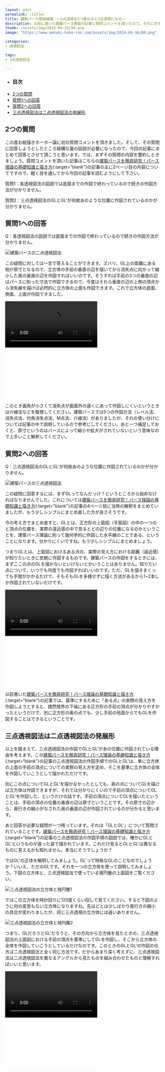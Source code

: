 ```yaml
---
layout: post
permalink: :title/
title: 建築パース理論補講　〜2点透視を2つ重ねると3点透視になる〜
description: 以前に書いた建築パース理論の記事に質問コメントを頂いたので、それに対する回答として二点透視図法と三点透視図法における立方体の作図方法を動画で説明しています。
thumb: /assets/img/2014-04-16/00.png
image: "https://www.oekaki-hoho-ron.com/assets/img/2014-04-16/00.png"

categories:
- 透視図法

tags:
- 3点透視図法

---
```


- ### 目次
- [2つの質問](#2つの質問)
- [質問1への回答](#質問1への回答)
- [質問2への回答](#質問2への回答)
- [三点透視図法は二点透視図法の発展形](#三点透視図法は二点透視図法の発展形)

## 2つの質問

この度お絵描きホーホー論に初の質問コメントを頂きました。そして、その質問に回答しようとしたところ結構な量の図説が必要になったので、今回の記事にまとめて回答とさせて頂こうと思います。では、まずその質問の内容を要約しときましょう。質問コメントを頂いた記事はこちらの[建築パースを徹底研究！パース理論の基礎知識と描き方](/drawing-procedure-of-construction-perspective/index.html){:target="blank"}の記事の主に2ページ目の内容についてですので、軽く目を通してから今回の記事を読むようにして下さい。

質問1：各透視図法の図説では底面までの作図で終わっているので続きの作図方法が分かりません。

質問2：三点透視図法のGLとGL’が何故あのような位置に作図されているのかが分かりません。

## 質問1への回答

Q：各透視図法の図説では底面までの作図で終わっているので続きの作図方法が分かりません。

![建築パースの二点透視図法](/assets/img/2014-04-16/01.png)

この疑問に対しては一言で答えることができます。ズバリ、GL上の距離にある物が原寸となるので、立方体の手前の垂直の辺を描いてから消失点に向かって縮小した奥の垂直の辺を作図すればいいのです。そうすれば手前の3つの垂直の辺はパースに則った寸法で作図できるので、今度はそれら垂直の辺の上側の頂点から消失線を描けば必然的に立方体の上面も作図できます。これで立方体の底面、側面、上面が作図できました。

<video src="/assets/img/2014-04-16/01.mp4" ></video>

<iframe class="article-iframe" src="//www.youtube.com/embed/4V1iNvHXR1o" frameborder="0" allowfullscreen></iframe>

このとき画角が小さくて消失点が画面外の遠くにあって作図しにくいというときは介線法などを駆使してください。建築パースでは5つの作図方法（レベル法、消失点法、対角消失点法、M点法、介線法）がありましたが、それの使い分けについては記事の中で説明しているので参考にしてください。あと一つ補足しておくと、原寸というのはパースによって縮小や拡大がされていないという意味なので上手いこと解釈してください。

## 質問2への回答

Q：三点透視図法のGLとGL’が何故あのような位置に作図されているのかが分かりません。

![建築パースの三点透視図法](/assets/img/2014-04-16/02.png)

この疑問に回答するには、まずGLってなんだっけ？というところから始めなければなりませんでした。これについては[建築パースを徹底研究！パース理論の基礎知識と描き方](/drawing-procedure-of-construction-perspective/index.html){:target="blank"}の記事の4ページ目に当時の解釈をまとめていましたが、もう少しシンプルにまとめ直した方が良さそうです。

今の考え方でまとめ直すと、GLとは、正方形の上面図（平面図）の中の一つのと頂点の位置を、実際の遠近感の中で見るとどの辺りの位置になるのかということを、建築パース理論に則って幾何学的に作図した水平線のことである、ということになります。分かりにくいですね。もう少しシンプルにまとめましょう。

つまりGLとは、上面図におけるある点の、実際の見え方における距離（遠近感）が知りたいときに気軽に作図するものです。建築パースの作図をするときには、まずここの点のGLを描かないといけないとかいうことはありません。知りたい点について、いつでも何度でも作図すればいいのです。ただ、GLを描きまくっても手間がかかるだけで、そもそもGLを多様せずに描く方法があるから1~2本しか作図されていないだけです。

<video src="/assets/img/2014-04-16/02.mp4" ></video>

<iframe class="article-iframe" src="//www.youtube.com/embed/k9WPgVWh7aY" frameborder="0" allowfullscreen></iframe>

以前書いた[建築パースを徹底研究！パース理論の基礎知識と描き方](/drawing-procedure-of-construction-perspective/index.html){:target="blank"}の記事では、基準にするために「ある点」の実際の見え方を作図しようとすると、偶然視界の下端にある正方形の手前の頂点が分かりやすかったというだけで、別に正方形の奥の点でも、少し手前の地面からでもGLを作図することはできるということです。

## 三点透視図法は二点透視図法の発展形

以上を踏まえて、三点透視図法の作図でGLとGL'があの位置に作図されている理由を考えます。この[建築パースを徹底研究！パース理論の基礎知識と描き方](/drawing-procedure-of-construction-perspective/index.html){:target=“blank"}の記事の三点透視図法の作図手順でのGLとGL'は、単に立方体の上面の手前の頂点についての実際の見え方を定め、そこを基準に立方体の全体を作図していこうとして描かれただけです。

別にこの点についてGLとGL'を描かなかったとしても、奥の点についてGLを描けば立方体は作図できますが、それでは分かりにくいので手前の頂点についてGLとGL'を作図した、というだけの話です。手前の頂点についてGLを描いたということは、手前の頂点の位置の垂直の辺は原寸ということです。その原寸の辺から、奥行きの縮小がなされた奥の垂直の辺が作図されているのが分かると思います。

あと回答が必要な疑問が一つ残っています。それは「GLとGL'」について質問されていることです。[建築パースを徹底研究！パース理論の基礎知識と描き方](/drawing-procedure-of-construction-perspective/index.html){:target="blank"}の記事の三点透視図法の作図手順の図説では、確かにGLとGL'というものが違った姿で描かれています。これだけ見るとGLとGL'は異なるものに見えるかも知れません。本当にそうでしょうか？

ではGL'の正体を解明してみましょう。GL'って特殊なGLのことなのでしょうか？いいえ、ただのGLです。それを一つの立方体を使って説明してみましょう。下図の立方体と、三点透視図法で使っている視円錐の上面図をご覧ください。

![三点透視図法の立方体と視円錐1](/assets/img/2014-04-16/03.png)

ではこの立方体を時計回りに120度くらい回して見てください。すると下図のように何の変哲もない立方体になりますね。先ほどとは少しばかり奥行きの縮小の具合が変わりましたが、同じ三点透視の立方体には違いありません。

![三点透視図法の立方体と視円錐2](/assets/img/2014-04-16/04.png)

つまり、GLだろうとGL'だろうと、その方向から立方体を見たときの、三点透視図法の上面図における手前の頂点を基準にしてGLを作図し、そこから立方体の全体を作図していこうとしているだけなのです。このときのGLとGL'の作図の仕方は二点透視図法と全く同じ方法です。だからあまり深く考えずに、三点透視図法は二点透視図法を異なるアングルから見たものを組み合わせたものと理解すればいいと思います。

<video src="/assets/img/2014-04-16/03.mp4" ></video>

<iframe class="article-iframe" src="//www.youtube.com/embed/xn9XuYoKaxY" frameborder="0" allowfullscreen></iframe>

